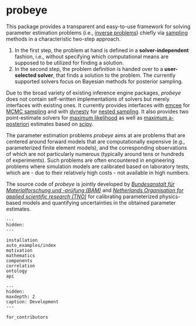 # probeye

This package provides a transparent and easy-to-use framework for solving parameter estimation problems (i.e., [inverse problems](https://en.wikipedia.org/wiki/Inverse_problem)) chiefly via [sampling](https://ermongroup.github.io/cs228-notes/inference/sampling/) methods in a characteristic two-step approach. 

1. In the first step, the problem at hand is defined in a **solver-independent** fashion, i.e., without specifying which computational means are supposed to be utilized for finding a solution.
2. In the second step, the problem definition is handed over to a **user-selected solver**, that finds a solution to the problem. The currently supported solvers focus on Bayesian methods for posterior sampling.

Due to the broad variety of existing inference engine packages, _probeye_ does not contain self-written implementations of solvers but merely interfaces with existing ones. It currently provides interfaces with [emcee](https://emcee.readthedocs.io/en/stable/) for [MCMC sampling](https://en.wikipedia.org/wiki/Markov_chain_Monte_Carlo) and with [dynesty](https://dynesty.readthedocs.io/en/stable/) for [nested sampling](https://en.wikipedia.org/wiki/Nested_sampling_algorithm). It also provides two point-estimate solvers for [maximum likelihood](https://en.wikipedia.org/wiki/Maximum_likelihood_estimation) as  well as [maximum a-posteriori](https://en.wikipedia.org/wiki/Maximum_a_posteriori_estimation) estimates based on [scipy](https://scipy.org/).

The parameter estimation problems _probeye_ aims at are problems that are centered around forward models that are computationally expensive (e.g., parameterized finite element models), and the corresponding observations of which are not particularly numerous (typically around tens or hundreds of experiments). Such problems are often encountered in engineering problems where simulation models are calibrated based on laboratory tests, which are - due to their relatively high costs - not available in high numbers. 

The source code of _probeye_ is jointly developed by [_Bundesanstalt für Materialforschung und -prüfung (BAM)_](https://www.bam.de) and [_Netherlands Organisation for applied scientific research (TNO)_](https://www.tno.nl) for calibrating parameterized physics-based models and quantifying uncertainties in the obtained parameter estimates.




```{toctree}
---
hidden:
---

installation
auto_examples/index
motivation
mathematics
components
correlation
ontology
api
```

```{toctree}
---
hidden:
maxdepth: 2
caption: Development
---

for_contributors
```
